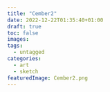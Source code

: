```yaml
---
title: "Cember2"
date: 2022-12-22T01:35:40+01:00
draft: true
toc: false
images:
tags:
  - untagged
categories:
  - art
  - sketch
featuredImage: Cember2.png
---
```


